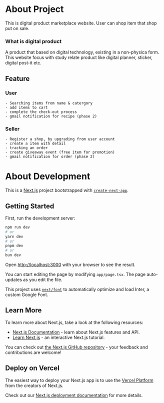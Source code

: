 # About Project

This is digital product marketplace website. User can shop item that shop put on sale.

### What is digital product

A product that based on digital technology, existing in a non-physica form. This website focus with study relate product like digital planner, sticker, digital post-it etc.

## **Feature**

### User

    - Searching items from name & catergory
    - add items to cart
    - complete the check-out process
    - gmail notification for recipe (phase 2)

### Seller

    - Register a shop, by upgrading from user account
    - create a item with detail
    - tracking an order
    - create giveaway event (free item for promotion)
    - gmail notification for order (phase 2)

# About Development

This is a [Next.js](https://nextjs.org/) project bootstrapped with [`create-next-app`](https://github.com/vercel/next.js/tree/canary/packages/create-next-app).

## Getting Started

First, run the development server:

```bash
npm run dev
# or
yarn dev
# or
pnpm dev
# or
bun dev
```

Open [http://localhost:3000](http://localhost:3000) with your browser to see the result.

You can start editing the page by modifying `app/page.tsx`. The page auto-updates as you edit the file.

This project uses [`next/font`](https://nextjs.org/docs/basic-features/font-optimization) to automatically optimize and load Inter, a custom Google Font.

## Learn More

To learn more about Next.js, take a look at the following resources:

- [Next.js Documentation](https://nextjs.org/docs) - learn about Next.js features and API.
- [Learn Next.js](https://nextjs.org/learn) - an interactive Next.js tutorial.

You can check out [the Next.js GitHub repository](https://github.com/vercel/next.js/) - your feedback and contributions are welcome!

## Deploy on Vercel

The easiest way to deploy your Next.js app is to use the [Vercel Platform](https://vercel.com/new?utm_medium=default-template&filter=next.js&utm_source=create-next-app&utm_campaign=create-next-app-readme) from the creators of Next.js.

Check out our [Next.js deployment documentation](https://nextjs.org/docs/deployment) for more details.
